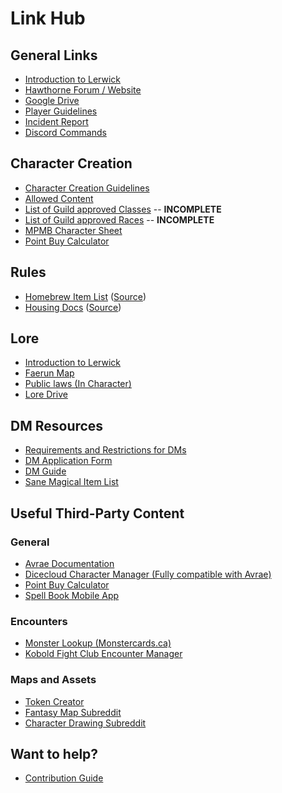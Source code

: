 # Link Hub

## General Links
 - [Introduction to Lerwick](https://drive.google.com/file/d/0Bz9v55gwZUzOLUgtZmhuMXVWNlE/view?usp=sharing)
 - [Hawthorne Forum / Website](http://www.hawthorne-ag.com)
 - [Google Drive](https://drive.google.com/drive/folders/0B2GdG4W6UnS3MmxlbXpCX2lUNFE)
 - [Player Guidelines](https://drive.google.com/open?id=1Ww1mikepCc7AWl8xo3trUQc0ly5q5FpB)
 - [Incident Report](https://docs.google.com/forms/d/1iFisYRj1yElJtN5GEKk67KR6Q-vNtvZJgT6LZy37gtY/edit?usp=sharing)
 - [Discord Commands](https://docs.google.com/document/d/1n6klULSVvUypiT8Fwb4TPszYr4Pv0btfjW9RaWF2ac8/edit?usp=sharing)

## Character Creation
 - [Character Creation Guidelines](https://docs.google.com/document/d/1ZmwGOPEAKjG91jxVY_RwqYkRo1Vz5lGPULn4ph0es24/edit)
 - [Allowed Content](https://docs.google.com/spreadsheets/d/1LFISBrbF61UpgG3ysOONz1L89Wo7ecj4meWIdmq3mas/edit?usp=sharing)
 - [List of Guild approved Classes](classes) -- **INCOMPLETE**
 - [List of Guild approved Races](races) -- **INCOMPLETE**
 - [MPMB Character Sheet](https://drive.google.com/open?id=0B9kN5-pEeW9pbGJ1SjltMG5DdVU)
 - [Point Buy Calculator](http://chicken-dinner.com/5e/5e-point-buy.html)

## Rules
 - [Homebrew Item List](homebrew) ([Source](https://docs.google.com/document/d/1OLbek7ZOng-ecG3ACTC3TWaN8Sluw4yyj7O0ERnWCXI/edit#))
 - [Housing Docs](housing) ([Source](https://docs.google.com/document/d/1Elgc2YzDme3zxIBmrnkai7NmIYs5QIZNLJUiSlSioJI/edit))

## Lore
 - [Introduction to Lerwick](https://drive.google.com/file/d/0Bz9v55gwZUzOLUgtZmhuMXVWNlE/view?usp=sharing)
 - [Faerun Map](http://loremaps.azurewebsites.net/Maps/Faerun)
 - [Public laws (In Character)](https://cdn.discordapp.com/attachments/343427218250399745/377835247611412480/Public_Laws.pdf)
 - [Lore Drive](https://drive.google.com/drive/folders/0B6xzT311Kcktb01qeWtmLS1EYkk)

## DM Resources
 - [Requirements and Restrictions for DMs](https://docs.google.com/spreadsheets/d/16HCAvnXBQQhtfuvvcOdSrYBKjw5kR9S3LOqEItc3dIg/edit?usp=drive_web)
 - [DM Application Form](https://docs.google.com/forms/d/e/1FAIpQLSf1pAeoEoQ-s7QTA2MMlqUVlwZW28Fx3LrgakZcMOzsKLUhBQ/viewform)
 - [DM Guide](https://drive.google.com/file/d/1gZa58VSOFJnF0haeg9VzuMrFb-3P7VJ2/view?usp=sharing)
 - [Sane Magical Item List](https://docs.google.com/spreadsheets/d/17No_QmUqz-wXvKW-Jk56xqVYx2CZ0gv3iLX_ChJZDcE/edit#gid=0)

## Useful Third-Party Content

### General
 - [Avrae Documentation](https://avrae.io)
 - [Dicecloud Character Manager (Fully compatible with Avrae)](https://dicecloud.com/)
 - [Point Buy Calculator](http://chicken-dinner.com/5e/5e-point-buy.html)
 - [Spell Book Mobile App](https://play.google.com/store/apps/details?id=com.spellsdd5&hl=en)

### Encounters
 - [Monster Lookup (Monstercards.ca)](http://monstercards.ca/)
 - [Kobold Fight Club Encounter Manager](https://kobold.club/fight/#/encounter-builder)

### Maps and Assets
 - [Token Creator](http://rolladvantage.com/tokenstamp/)
 - [Fantasy Map Subreddit](https://www.reddit.com/r/FantasyMaps/)
 - [Character Drawing Subreddit](https://www.reddit.com/r/CharacterDrawing/)
 
## Want to help?
 - [Contribution Guide](contribute)
